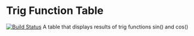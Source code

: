 # Trig Function Table
[![Build Status](https://travis-ci.com/asd1o1/trig-function-table.svg?branch=master)](https://travis-ci.com/asd1o1/trig-function-table)
A table that displays results of trig functions sin() and cos()